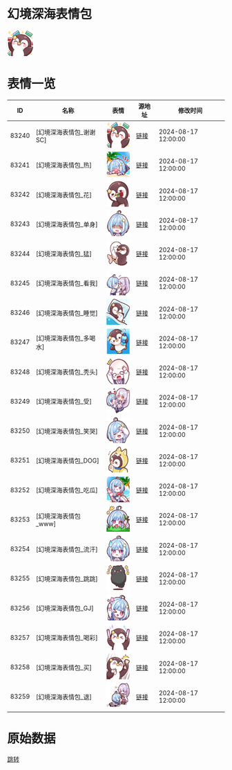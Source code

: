 # 幻境深海表情包

<img src="./cover.png" height="60" alt="cover" />

# 表情一览

|ID|名称|表情|源地址|修改时间|
|----|----|----|----|----|
|83240|[幻境深海表情包_谢谢SC]|<img src="./pic/083240_%5B幻境深海表情包_谢谢SC%5D.png" height="60" alt="谢谢SC"/>|[链接](https://i0.hdslb.com/bfs/garb/8ff8157caab735a7e6355c783ac05200de5000aa.png)|2024-08-17 12:00:00|
|83241|[幻境深海表情包_热]|<img src="./pic/083241_%5B幻境深海表情包_热%5D.png" height="60" alt="热"/>|[链接](https://i0.hdslb.com/bfs/garb/6eeeb16b80e6681990c030a16744d3a0adfded0d.png)|2024-08-17 12:00:00|
|83242|[幻境深海表情包_花]|<img src="./pic/083242_%5B幻境深海表情包_花%5D.png" height="60" alt="花"/>|[链接](https://i0.hdslb.com/bfs/garb/7621fb8de0ccb4ddce9a88d26108d0ee47ec880a.png)|2024-08-17 12:00:00|
|83243|[幻境深海表情包_单身]|<img src="./pic/083243_%5B幻境深海表情包_单身%5D.png" height="60" alt="单身"/>|[链接](https://i0.hdslb.com/bfs/garb/35280fa55d6b6d8a508f411e4af91c3df2763b91.png)|2024-08-17 12:00:00|
|83244|[幻境深海表情包_猛]|<img src="./pic/083244_%5B幻境深海表情包_猛%5D.png" height="60" alt="猛"/>|[链接](https://i0.hdslb.com/bfs/garb/ed7ca6902074db6960254d154047207412b12261.png)|2024-08-17 12:00:00|
|83245|[幻境深海表情包_看我]|<img src="./pic/083245_%5B幻境深海表情包_看我%5D.png" height="60" alt="看我"/>|[链接](https://i0.hdslb.com/bfs/garb/e269e36ea26a25d78ea1523b91437f9e4ab23ce5.png)|2024-08-17 12:00:00|
|83246|[幻境深海表情包_睡觉]|<img src="./pic/083246_%5B幻境深海表情包_睡觉%5D.png" height="60" alt="睡觉"/>|[链接](https://i0.hdslb.com/bfs/garb/c06646ec3ce685f374c456f558983e7773662feb.png)|2024-08-17 12:00:00|
|83247|[幻境深海表情包_多喝水]|<img src="./pic/083247_%5B幻境深海表情包_多喝水%5D.png" height="60" alt="多喝水"/>|[链接](https://i0.hdslb.com/bfs/garb/4bcde2cec63b79507a83262152709124e17f8784.png)|2024-08-17 12:00:00|
|83248|[幻境深海表情包_秃头]|<img src="./pic/083248_%5B幻境深海表情包_秃头%5D.png" height="60" alt="秃头"/>|[链接](https://i0.hdslb.com/bfs/garb/17a29e17987b7b6e9f8c0ed6850dd24d42e522ce.png)|2024-08-17 12:00:00|
|83249|[幻境深海表情包_受]|<img src="./pic/083249_%5B幻境深海表情包_受%5D.png" height="60" alt="受"/>|[链接](https://i0.hdslb.com/bfs/garb/1b85f9f26010f8602f8f4b70b3801a6cff88c065.png)|2024-08-17 12:00:00|
|83250|[幻境深海表情包_笑哭]|<img src="./pic/083250_%5B幻境深海表情包_笑哭%5D.png" height="60" alt="笑哭"/>|[链接](https://i0.hdslb.com/bfs/garb/a5900f41ded270ec2925fdc3e1daf95ec3931f22.png)|2024-08-17 12:00:00|
|83251|[幻境深海表情包_DOG]|<img src="./pic/083251_%5B幻境深海表情包_DOG%5D.png" height="60" alt="DOG"/>|[链接](https://i0.hdslb.com/bfs/garb/51cfec62e85739a0a0c25ce5f2eb2d1838020d67.png)|2024-08-17 12:00:00|
|83252|[幻境深海表情包_吃瓜]|<img src="./pic/083252_%5B幻境深海表情包_吃瓜%5D.png" height="60" alt="吃瓜"/>|[链接](https://i0.hdslb.com/bfs/garb/10ccc13ba3f394eb09d86796e76a95bec1920268.png)|2024-08-17 12:00:00|
|83253|[幻境深海表情包_www]|<img src="./pic/083253_%5B幻境深海表情包_www%5D.png" height="60" alt="www"/>|[链接](https://i0.hdslb.com/bfs/garb/4534a0a851d4803617406a7bde2e49d4fc023bfb.png)|2024-08-17 12:00:00|
|83254|[幻境深海表情包_流汗]|<img src="./pic/083254_%5B幻境深海表情包_流汗%5D.png" height="60" alt="流汗"/>|[链接](https://i0.hdslb.com/bfs/garb/48abe48ec8e4c6cedfc5972ba75c9b0d254c7235.png)|2024-08-17 12:00:00|
|83255|[幻境深海表情包_跳跳]|<img src="./pic/083255_%5B幻境深海表情包_跳跳%5D.png" height="60" alt="跳跳"/>|[链接](https://i0.hdslb.com/bfs/garb/8b7905e1d06773de4135d21ea72662b532b6ffe6.png)|2024-08-17 12:00:00|
|83256|[幻境深海表情包_GJ]|<img src="./pic/083256_%5B幻境深海表情包_GJ%5D.png" height="60" alt="GJ"/>|[链接](https://i0.hdslb.com/bfs/garb/e1b089edf084ff3498a03784315ff7ec7eed06a1.png)|2024-08-17 12:00:00|
|83257|[幻境深海表情包_喝彩]|<img src="./pic/083257_%5B幻境深海表情包_喝彩%5D.png" height="60" alt="喝彩"/>|[链接](https://i0.hdslb.com/bfs/garb/4ccdc9bb545b327577ed99d64d17759c753a5aa5.png)|2024-08-17 12:00:00|
|83258|[幻境深海表情包_买]|<img src="./pic/083258_%5B幻境深海表情包_买%5D.png" height="60" alt="买"/>|[链接](https://i0.hdslb.com/bfs/garb/0a1de98a863b5b82751206103bdce11f61a923c7.png)|2024-08-17 12:00:00|
|83259|[幻境深海表情包_退]|<img src="./pic/083259_%5B幻境深海表情包_退%5D.png" height="60" alt="退"/>|[链接](https://i0.hdslb.com/bfs/garb/056ad05e4b1070c70de0ca97efbe248b8038f6da.png)|2024-08-17 12:00:00|

# 原始数据

[跳转](./raw.json)

